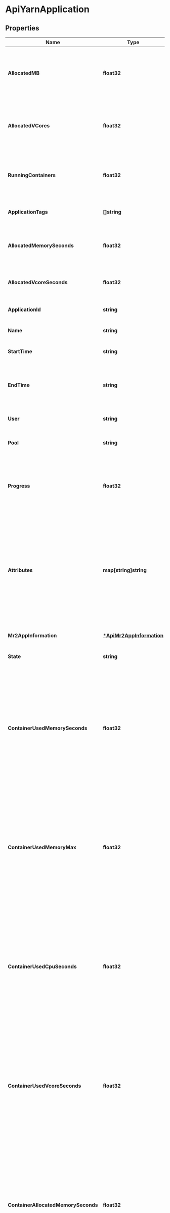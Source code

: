 # ApiYarnApplication

## Properties
Name | Type | Description | Notes
------------ | ------------- | ------------- | -------------
**AllocatedMB** | **float32** | The sum of memory in MB allocated to the application&#39;s running containers Available since v12. | [optional] [default to null]
**AllocatedVCores** | **float32** | The sum of virtual cores allocated to the application&#39;s running containers Available since v12. | [optional] [default to null]
**RunningContainers** | **float32** | The number of containers currently running for the application Available since v12. | [optional] [default to null]
**ApplicationTags** | **[]string** | List of YARN application tags. Available since v12. | [optional] [default to null]
**AllocatedMemorySeconds** | **float32** | Allocated memory to the application in units of mb-secs. Available since v12. | [optional] [default to null]
**AllocatedVcoreSeconds** | **float32** | Allocated vcore-secs to the application. Available since v12. | [optional] [default to null]
**ApplicationId** | **string** | The application id. | [optional] [default to null]
**Name** | **string** | The name of the application. | [optional] [default to null]
**StartTime** | **string** | The time the application was submitted. | [optional] [default to null]
**EndTime** | **string** | The time the application finished. If the application hasn&#39;t finished this will return null. | [optional] [default to null]
**User** | **string** | The user who submitted the application. | [optional] [default to null]
**Pool** | **string** | The pool the application was submitted to. | [optional] [default to null]
**Progress** | **float32** | The progress, as a percentage, the application has made. This is only set if the application is currently executing. | [optional] [default to null]
**Attributes** | **map[string]string** | A map of additional application attributes which is generated by Cloudera Manager. For example MR2 job counters are exposed as key/value pairs here. For more details see the Cloudera Manager documentation. | [optional] [default to null]
**Mr2AppInformation** | [***ApiMr2AppInformation**](ApiMr2AppInformation.md) |  | [optional] [default to null]
**State** | **string** |  | [optional] [default to null]
**ContainerUsedMemorySeconds** | **float32** | Actual memory (in MB-secs) used by containers launched by the YARN application. Computed by running a MapReduce job from Cloudera Service Monitor to aggregate YARN usage metrics. Available since v12. | [optional] [default to null]
**ContainerUsedMemoryMax** | **float32** | Maximum memory used by containers launched by the YARN application. Computed by running a MapReduce job from Cloudera Service Monitor to aggregate YARN usage metrics Available since v16 | [optional] [default to null]
**ContainerUsedCpuSeconds** | **float32** | Actual CPU (in percent-secs) used by containers launched by the YARN application. Computed by running a MapReduce job from Cloudera Service Monitor to aggregate YARN usage metrics. Available since v12. | [optional] [default to null]
**ContainerUsedVcoreSeconds** | **float32** | Actual VCore-secs used by containers launched by the YARN application. Computed by running a MapReduce job from Cloudera Service Monitor to aggregate YARN usage metrics. Available since v12. | [optional] [default to null]
**ContainerAllocatedMemorySeconds** | **float32** | Total memory (in mb-secs) allocated to containers launched by the YARN application. Computed by running a MapReduce job from Cloudera Service Monitor to aggregate YARN usage metrics. Available since v12. | [optional] [default to null]
**ContainerAllocatedVcoreSeconds** | **float32** | Total vcore-secs allocated to containers launched by the YARN application. Computed by running a MapReduce job from Cloudera Service Monitor to aggregate YARN usage metrics. Available since v12. | [optional] [default to null]

[[Back to Model list]](../README.md#documentation-for-models) [[Back to API list]](../README.md#documentation-for-api-endpoints) [[Back to README]](../README.md)


